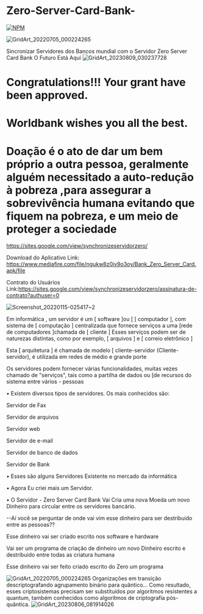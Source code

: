 # Zero-Server-Card-Bank-

[![NPM](https://img.shields.io/npm/l/react)](https://github.com/GledsonBastos/Wallet-Digital-Zero-Server-Card-Bank/blob/80fbe2cfa485917650080190024880e3261bed53/LICENSE)



![GridArt_20220705_000224265](https://user-images.githubusercontent.com/62495617/177243654-9d4f930a-bf80-4e5c-bdf9-b5ab03f9fa3a.jpg)

Sincronizar Servidores dos Bancos mundial com o Servidor Zero Server Card Bank O Futuro Está Aqui 
![GridArt_20230809_030237728](https://github.com/GledsonBastos/Zero-Server-Card-Bank-/assets/62495617/25efa033-d8d6-40ef-bd79-bf02f083c0ed)

# Congratulations!!! Your grant have been approved.

# Worldbank wishes you all the best.

# Doação é o ato de dar um bem próprio a outra pessoa, geralmente alguém necessitado a auto-redução à pobreza ,para assegurar a sobrevivência humana evitando que fiquem na pobreza, e um meio de proteger a sociedade 




https://sites.google.com/view/synchronizeservidorzero/

Download do Aplicativo Link: https://www.mediafire.com/file/ngukw8z0iv9o3oy/Bank_Zero_Server_Card.apk/file

Contrato do Usuários Link:https://sites.google.com/view/synchronizeservidorzero/assinatura-de-contrato?authuser=0

![Screenshot_20220115-025417~2](https://user-images.githubusercontent.com/62495617/173076938-dcf6b354-6c9a-4336-a053-0da59239f1a6.png)

Em informática , um servidor é um [ software ]ou [ [ computador ], com sistema de [ computação ] centralizada que fornece serviços a uma  [rede de computadores ]chamada de [ cliente ]
Esses serviços podem ser de naturezas distintas, como por exemplo, [ arquivos ] e [ correio eletrônico ]

Esta [ arquitetura ] é chamada de modelo [ cliente-servidor (Cliente-servidor), é utilizada em redes de médio e grande porte 

Os servidores podem fornecer várias funcionalidades, muitas vezes chamado de "serviços", tais como a partilha de dados ou [de recursos do sistema  entre vários - pessoas 

• Existem diversos tipos de servidores. Os mais conhecidos são:

Servidor de Fax 

Servidor de arquivos 

Servidor web 

Servidor de e-mail 

Servidor de banco de dados 

Servidor de Bank

• Esses são alguns Servidores Existente no mercado da informática

• Agora Eu criei mais um Servidor.

• O Servidor - Zero Server Card Bank Vai Cria uma nova Moeda um novo Dinheiro para circular entre os servidores bancário.

--Aí você se perguntar de onde vai vim esse dinheiro para ser destribuido entre as pessoas??

Esse dinheiro vai ser criado escrito nos software e hardware

Vai ser um programa de criação de dinheiro um novo Dinheiro escrito e destribuido entre todas as criatura humana

Esse dinheiro vai ser feito criado escrito do Zero um programa


![GridArt_20220705_000224265](https://user-images.githubusercontent.com/62495617/177243654-9d4f930a-bf80-4e5c-bdf9-b5ab03f9fa3a.jpg)
Organizações em transição descriptografando agrupamento binário para quântico...
Como resultado, esses criptosistemas precisam ser substituídos por algoritmos resistentes a quantum, também conhecidos como algoritmos de criptografia pós-quântica.
![GridArt_20230806_081914026](https://github.com/GledsonBastos/Zero-Server-Card-Bank-/assets/62495617/413f11c4-c542-4fb2-9556-48cae7db78cb)
